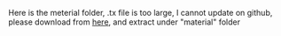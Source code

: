 Here is the meterial folder, .tx file is too large, I cannot update on github, please download from [here](https://drive.google.com/file/d/1fgTx3xBFNH0O2BoqCF1uSii3F8A92AlT/view?usp=share_link), and extract under "material" folder